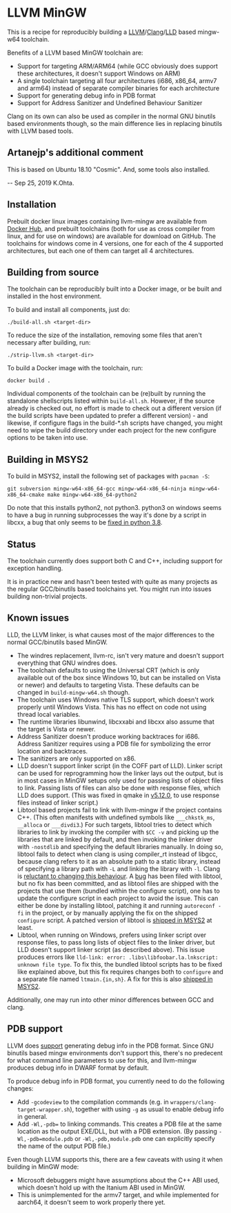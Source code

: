 LLVM MinGW
==========

This is a recipe for reproducibly building a
[LLVM](https://llvm.org)/[Clang](https://clang.llvm.org/)/[LLD](https://lld.llvm.org/)
based mingw-w64 toolchain.

Benefits of a LLVM based MinGW toolchain are:
- Support for targeting ARM/ARM64 (while GCC obviously does support
  these architectures, it doesn't support Windows on ARM)
- A single toolchain targeting all four architectures (i686, x86_64,
  armv7 and arm64) instead of separate compiler binaries for each
  architecture
- Support for generating debug info in PDB format
- Support for Address Sanitizer and Undefined Behaviour Sanitizer

Clang on its own can also be used as compiler in the normal GNU binutils
based environments though, so the main difference lies in replacing
binutils with LLVM based tools.

Artanejp's additional comment
-----------------------------

This is based on Ubuntu 18.10 "Cosmic".
And, some tools also installed.

-- Sep 25, 2019 K.Ohta.
   

Installation
------------

Prebuilt docker linux images containing llvm-mingw are available from
[Docker Hub](https://hub.docker.com/r/mstorsjo/llvm-mingw/), and
prebuilt toolchains (both for use as cross compiler from linux, and
for use on windows) are available for download on GitHub. The toolchains
for windows come in 4 versions, one for each of the 4 supported
architectures, but each one of them can target all 4 architectures.

Building from source
--------------------

The toolchain can be reproducibly built into a Docker image, or be
built and installed in the host environment.

To build and install all components, just do:

    ./build-all.sh <target-dir>

To reduce the size of the installation, removing some files that
aren't necessary after building, run:

    ./strip-llvm.sh <target-dir>

To build a Docker image with the toolchain, run:

    docker build .

Individual components of the toolchain can be (re)built by running
the standalone shellscripts listed within `build-all.sh`. However, if
the source already is checked out, no effort is made to check out a
different version (if the build scripts have been updated to prefer
a different version) - and likewise, if configure flags in the build-\*.sh
scripts have changed, you might need to wipe the build directory under
each project for the new configure options to be taken into use.


Building in MSYS2
-----------------

To build in MSYS2, install the following set of packages with `pacman -S`:

    git subversion mingw-w64-x86_64-gcc mingw-w64-x86_64-ninja mingw-w64-x86_64-cmake make mingw-w64-x86_64-python2

Do note that this installs python2, not python3. python3 on windows
seems to have a bug in running subprocesses the way it's done by a
script in libcxx, a bug that only seems to be
[fixed in python 3.8](https://github.com/python/cpython/commit/9e3c4526394856d6376eed4968d27d53e1d69b7d).


Status
------

The toolchain currently does support both C and C++, including support
for exception handling.

It is in practice new and hasn't been tested with quite as many projects
as the regular GCC/binutils based toolchains yet. You might run into issues
building non-trivial projects.


Known issues
------------

LLD, the LLVM linker, is what causes most of the major differences to the
normal GCC/binutils based MinGW.

- The windres replacement, llvm-rc, isn't very mature and doesn't support
  everything that GNU windres does.
- The toolchain defaults to using the Universal CRT (which is only available
  out of the box since Windows 10, but can be installed on Vista or newer)
  and defaults to targeting Vista. These defaults can be changed in
  `build-mingw-w64.sh` though.
- The toolchain uses Windows native TLS support, which doesn't work properly
  until Windows Vista. This has no effect on code not using thread local
  variables.
- The runtime libraries libunwind, libcxxabi and libcxx also assume that the
  target is Vista or newer.
- Address Sanitizer doesn't produce working backtraces for i686. Address
  Sanitizer requires using a PDB file for symbolizing the error location and
  backtraces.
- The sanitizers are only supported on x86.
- LLD doesn't support linker script (in the COFF part of LLD). Linker script can be used for
  reprogramming how the linker lays out the output, but is in most cases
  in MinGW setups only used for passing lists of object files to link.
  Passing lists of files can also be done with response files, which LLD does support.
  (This was fixed in qmake in [v5.12.0](https://code.qt.io/cgit/qt/qtbase.git/commit/?id=d92c25b1b4ac0423a824715a08b2db2def4b6e25), to use response
  files instead of linker script.)
- Libtool based projects fail to link with llvm-mingw if the project contains
  C++. (This often manifests with undefined symbols like `___chkstk_ms`,
  `__alloca` or `___divdi3`.)
  For such targets, libtool tries to detect which libraries to link
  by invoking the compiler with `$CC -v` and picking up the libraries that
  are linked by default, and then invoking the linker driver with `-nostdlib`
  and specifying the default libraries manually. In doing so, libtool fails
  to detect when clang is using compiler_rt instead of libgcc, because
  clang refers to it as an absolute path to a static library, instead of
  specifying a library path with `-L` and linking the library with `-l`.
  Clang is [reluctant to changing this behaviour](https://reviews.llvm.org/D51440).
  A [bug](https://debbugs.gnu.org/cgi/bugreport.cgi?bug=27866) has been filed
  with libtool, but no fix has been committed, and as libtool files are
  shipped with the projects that use them (bundled within the configure
  script), one has to update the configure script in each project to avoid
  the issue. This can either be done by installing libtool, patching it
  and running `autoreconf -fi` in the project, or by manually applying the
  fix on the shipped `configure` script. A patched version of libtool is
  [shipped in MSYS2](https://github.com/msys2/MINGW-packages/blob/95b093e888/mingw-w64-libtool/0011-Pick-up-clang_rt-static-archives-compiler-internal-l.patch)
  at least.
- Libtool, when running on Windows, prefers using linker script over
  response files, to pass long lists of object files to the linker driver,
  but LLD doesn't support linker script (as described above). This issue
  produces errors like `lld-link: error: .libs\libfoobar.la.lnkscript: unknown file type`.
  To fix this, the bundled libtool scripts has to be fixed like explained
  above, but this fix requires changes both to `configure` and a separate
  file named `ltmain.{in,sh}`. A fix for this is also
  [shipped in MSYS2](https://github.com/msys2/MINGW-packages/blob/95b093e888/mingw-w64-libtool/0012-Prefer-response-files-over-linker-scripts-for-mingw-.patch).

Additionally, one may run into other minor differences between GCC and clang.

PDB support
-----------

LLVM does [support](http://blog.llvm.org/2017/08/llvm-on-windows-now-supports-pdb-debug.html)
generating debug info in the PDB format. Since GNU binutils based mingw
environments don't support this, there's no predecent for what command
line parameters to use for this, and llvm-mingw produces debug info in
DWARF format by default.

To produce debug info in PDB format, you currently need to do the following
changes:

- Add `-gcodeview` to the compilation commands (e.g. in
  `wrappers/clang-target-wrapper.sh`), together with using `-g` as usual to
  enable debug info in general.
- Add `-Wl,-pdb=` to linking commands. This creates a PDB file at the same
  location as the output EXE/DLL, but with a PDB extension. (By passing
  `-Wl,-pdb=module.pdb` or `-Wl,-pdb,module.pdb` one can explicitly specify
  the name of the output PDB file.)

Even though LLVM supports this, there are a few caveats with using it when
building in MinGW mode:

- Microsoft debuggers might have assumptions about the C++ ABI used, which
  doesn't hold up with the Itanium ABI used in MinGW.
- This is unimplemented for the armv7 target, and while implemented for aarch64,
  it doesn't seem to work properly there yet.
